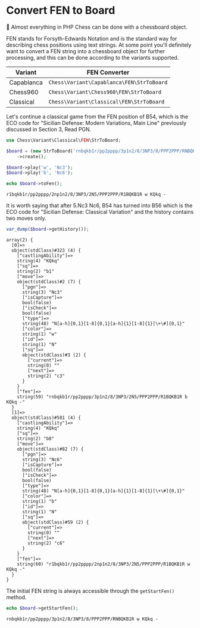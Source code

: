 # Convert FEN to Board

📌 Almost everything in PHP Chess can be done with a chessboard object.

FEN stands for Forsyth-Edwards Notation and is the standard way for describing chess positions using text strings. At some point you'll definitely want to convert a FEN string into a chessboard object for further processing, and this can be done according to the variants supported.

| Variant | FEN Converter |
| ------- | ------------- |
| Capablanca | `Chess\Variant\Capablanca\FEN\StrToBoard` |
| Chess960 | `Chess\Variant\Chess960\FEN\StrToBoard` |
| Classical | `Chess\Variant\Classical\FEN\StrToBoard` |

Let's continue a classical game from the FEN position of B54, which is the ECO code for "Sicilian Defense: Modern Variations, Main Line" previously discussed in Section 3, Read PGN.

```php
use Chess\Variant\Classical\FEN\StrToBoard;

$board = (new StrToBoard('rnbqkb1r/pp2pppp/3p1n2/8/3NP3/8/PPP2PPP/RNBQKB1R w KQkq -'))
    ->create();

$board->play('w', 'Nc3');
$board->play('b', 'Nc6');

echo $board->toFen();
```

```
r1bqkb1r/pp2pppp/2np1n2/8/3NP3/2N5/PPP2PPP/R1BQKB1R w KQkq -
```

It is worth saying that after 5.Nc3 Nc6, B54 has turned into B56 which is the ECO code for "Sicilian Defense: Classical Variation" and the history contains two moves only.

```php
var_dump($board->getHistory());
```

```
array(2) {
  [0]=>
  object(stdClass)#323 (4) {
    ["castlingAbility"]=>
    string(4) "KQkq"
    ["sq"]=>
    string(2) "b1"
    ["move"]=>
    object(stdClass)#2 (7) {
      ["pgn"]=>
      string(3) "Nc3"
      ["isCapture"]=>
      bool(false)
      ["isCheck"]=>
      bool(false)
      ["type"]=>
      string(48) "N[a-h]{0,1}[1-8]{0,1}[a-h]{1}[1-8]{1}[\+\#]{0,1}"
      ["color"]=>
      string(1) "w"
      ["id"]=>
      string(1) "N"
      ["sq"]=>
      object(stdClass)#3 (2) {
        ["current"]=>
        string(0) ""
        ["next"]=>
        string(2) "c3"
      }
    }
    ["fen"]=>
    string(59) "rnbqkb1r/pp2pppp/3p1n2/8/3NP3/2N5/PPP2PPP/R1BQKB1R b KQkq -"
  }
  [1]=>
  object(stdClass)#581 (4) {
    ["castlingAbility"]=>
    string(4) "KQkq"
    ["sq"]=>
    string(2) "b8"
    ["move"]=>
    object(stdClass)#82 (7) {
      ["pgn"]=>
      string(3) "Nc6"
      ["isCapture"]=>
      bool(false)
      ["isCheck"]=>
      bool(false)
      ["type"]=>
      string(48) "N[a-h]{0,1}[1-8]{0,1}[a-h]{1}[1-8]{1}[\+\#]{0,1}"
      ["color"]=>
      string(1) "b"
      ["id"]=>
      string(1) "N"
      ["sq"]=>
      object(stdClass)#59 (2) {
        ["current"]=>
        string(0) ""
        ["next"]=>
        string(2) "c6"
      }
    }
    ["fen"]=>
    string(60) "r1bqkb1r/pp2pppp/2np1n2/8/3NP3/2N5/PPP2PPP/R1BQKB1R w KQkq -"
  }
}
```

The initial FEN string is always accessible through the `getStartFen()` method.

```php
echo $board->getStartFen();
```

```
rnbqkb1r/pp2pppp/3p1n2/8/3NP3/8/PPP2PPP/RNBQKB1R w KQkq -
```
